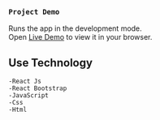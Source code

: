

### `Project Demo`

Runs the app in the development mode.\
Open [Live Demo](https://localhealth-bangladesh.netlify.app/) to view it in your browser.


## Use Technology
    -React Js
    -React Bootstrap
    -JavaScript
    -Css
    -Html